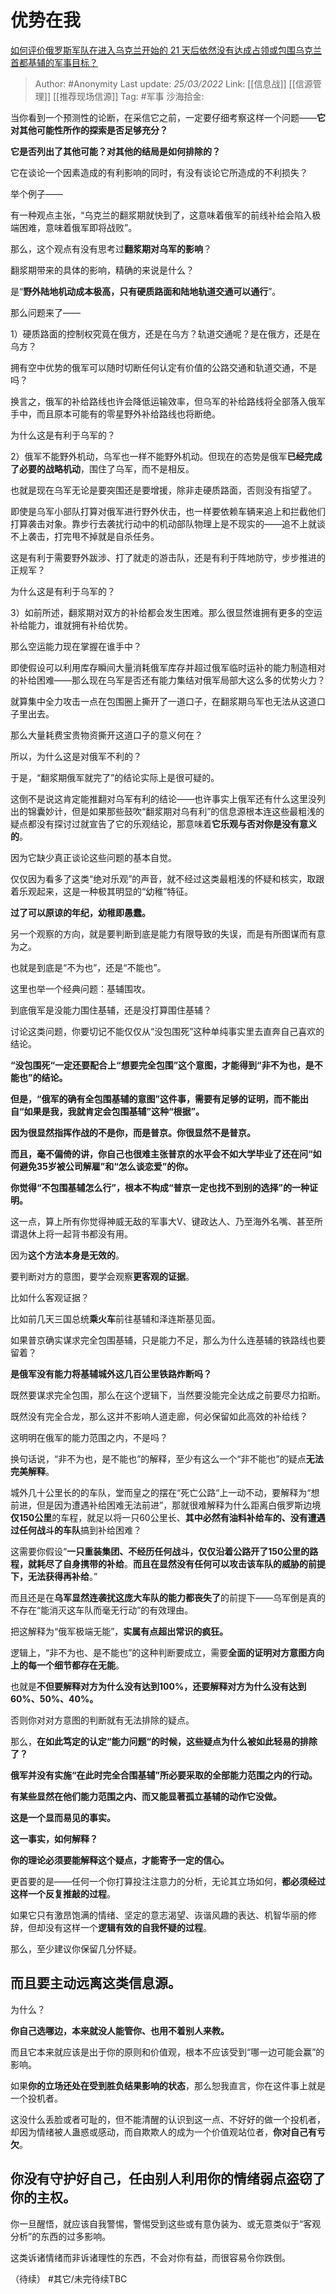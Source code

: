 # 优势在我
[如何评价俄罗斯军队在进入乌克兰开始的 21 天后依然没有达成占领或包围乌克兰首都基辅的军事目标？](https://www.zhihu.com/question/522396623/answer/2397339741)

> Author: #Anonymity
> Last update: *25/03/2022*
> Link: [[信息战]] [[信源管理]] [[推荐现场信源]]
> Tag: #军事
> 沙海拾金:

当你看到一个预测性的论断，在采信它之前，一定要仔细考察这样一个问题——**它对其他可能性所作的探索是否足够充分？**

**它是否列出了其他可能？对其他的结局是如何排除的？**

它在谈论一个因素造成的有利影响的同时，有没有谈论它所造成的不利损失？

举个例子——

有一种观点主张，“乌克兰的翻浆期就快到了，这意味着俄军的前线补给会陷入极端困难，意味着俄军即将战败”。

那么，这个观点有没有思考过**翻浆期对乌军的影响**？

翻浆期带来的具体的影响，精确的来说是什么？

是“**野外陆地机动成本极高，只有硬质路面和陆地轨道交通可以通行**”。

那么问题来了——

1）硬质路面的控制权究竟在俄方，还是在乌方？轨道交通呢？是在俄方，还是在乌方？

拥有空中优势的俄军可以随时切断任何认定有价值的公路交通和轨道交通，不是吗？

换言之，俄军的补给路线也许会降低运输效率，但乌军的补给路线将全部落入俄军手中，而且原本可能有的零星野外补给路线也将断绝。

为什么这是有利于乌军的？

2）俄军不能野外机动，乌军也一样不能野外机动。但现在的态势是俄军**已经完成了必要的战略机动**，围住了乌军，而不是相反。

也就是现在乌军无论是要突围还是要增援，除非走硬质路面，否则没有指望了。

即使是乌军小部队打算对俄军进行野外伏击，也一样要依赖车辆来追上和拦截他们打算袭击对象。靠步行去袭扰行动中的机动部队物理上是不现实的——追不上就谈不上袭击，打完甩不掉就是自杀任务。

这是有利于需要野外跋涉、打了就走的游击队，还是有利于阵地防守，步步推进的正规军？

为什么这是有利于乌军的？

3）如前所述，翻浆期对双方的补给都会发生困难。那么很显然谁拥有更多的空运补给能力，谁就拥有补给优势。

那么空运能力现在掌握在谁手中？

即使假设可以利用库存瞬间大量消耗俄军库存并超过俄军临时运补的能力制造相对的补给困难——那么现在乌军是否还有能力集结对俄军局部大这么多的优势火力？

就算集中全力攻击一点在包围圈上撕开了一道口子，在翻浆期乌军也无法从这道口子里出去。

那么大量耗费宝贵物资撕开这道口子的意义何在？

所以，为什么这是对俄军不利的？

于是，“翻浆期俄军就完了”的结论实际上是很可疑的。

这倒不是说这肯定能推翻对乌军有利的结论——也许事实上俄军还有什么这里没列出的锦囊妙计，但是如果那些鼓吹“翻浆期对乌有利”的信息源根本连这些最粗浅的疑点都没有探讨过就宣告了它的乐观结论，那意味着**它乐观与否对你是没有意义的**。

因为它缺少真正谈论这些问题的基本自觉。

仅仅因为看多了这类“绝对乐观”的声音，就不经过这类最粗浅的怀疑和核实，取跟着乐观起来，这是一种极其明显的“幼稚”特征。

**过了可以原谅的年纪，幼稚即愚蠢。**

另一个观察的方向，就是要判断到底是能力有限导致的失误，而是有所图谋而有意为之。

也就是到底是“不为也”，还是“不能也”。

这里也举一个经典问题：基辅围攻。

到底俄军是没能力围住基辅，还是没打算围住基辅？

讨论这类问题，你要切记不能仅仅从“没包围死”这种单纯事实里去直奔自己喜欢的结论。

**“没包围死“一定还要配合上“想要完全包围”这个意图，才能得到“非不为也，是不能也”的结论。**

**但是，“俄军的确有全包围基辅的意图”这件事，需要有足够的证明，而不能出自“如果是我，我就肯定会包围基辅”这种“根据”。**

**因为很显然指挥作战的不是你，而是普京。你很显然不是普京。**

**而且，毫不偏倚的讲，你自己也很难主张普京的水平会不如大学毕业了还在问“如何避免35岁被公司解雇”和“怎么谈恋爱”的你。**

**你觉得“不包围基辅怎么行”，根本不构成“普京一定也找不到别的选择”的一种证明。**

这一点，算上所有你觉得神威无敌的军事大V、键政达人、乃至海外名嘴、甚至所谓退休上将一起背书都没有用。

因为**这个方法本身是无效的**。

要判断对方的意图，要学会观察**更客观的证据**。

比如什么客观证据？

比如前几天三国总统**乘火车**前往基辅和泽连斯基见面。

如果普京确实谋求完全包围基辅，只是能力不足，那么为什么连基辅的铁路线也要留着？

**是俄军没有能力将基辅城外这几百公里铁路炸断吗？**

既然要谋求完全包围，那么在这个逻辑下，当然要没能完全达成之前要尽力掐断。

既然没有完全合龙，那么这并不影响人道走廊，何必保留如此高效的补给线？

这明明在俄军的能力范围之内，不是吗？

换句话说，“非不为也，是不能也”的解释，至少有这么一个“非不能也”的疑点**无法完美解释**。

城外几十公里长的的车队，堂而皇之的摆在“死亡公路“上一动不动，要解释为“想前进，但是因为遭遇补给困难无法前进”，那就很难解释为什么距离白俄罗斯边境**仅150公里**的车程，就足以将一只60公里长、**其中必然有油料补给车的、没有遭遇过任何战斗的车队**搞到补给困难？

这需要你假设“**一只重装集团、不经历任何战斗，仅仅沿着公路开了150公里的路程，就耗尽了自身携带的补给**。**而且在显然没有任何可以攻击该车队的威胁的前提下，无法获得再补给**。”

而且还是在**乌军显然连袭扰这庞大车队的能力都丧失了**的前提下——乌军倒是真的不存在“能消灭这车队而毫无行动”的有效理由。

把这解释为“俄军极端无能”，**实属有点超出常识的疯狂。**

逻辑上，“非不为也、是不能也”的这种判断要成立，需要**全面的证明对方意图方向上的每一个细节都存在无能**。

也就是**不但要解释对方为什么没有达到100%，还要解释对方为什么没有达到60%、50%、40%。**

否则你对对方意图的判断就有无法排除的疑点。

那么，**在如此笃定的认定“能力问题“的时候，这些疑点为什么被如此轻易的排除了？**

**俄军并没有实施“在此时完全合围基辅”所必要采取的全部能力范围之内的行动。**

**有某些显然在他们能力范围之内、而又能显著孤立基辅的动作它没做。**

**这是一个显而易见的事实。**

**这一事实，如何解释？**

**你的理论必须要能解释这个疑点，才能寄予一定的信心。**

更首要的是——任何一个你打算投注注意力的分析，无论其立场如何，**都必须经过这样一个反复推敲的过程**。

如果它只有激昂饱满的情绪、坚定的意志渴望、诙谐风趣的表达、机智华丽的修辞，但却没有这样一个**逻辑有效的自我怀疑的过程**。

那么，至少建议你保留几分怀疑。

## 而且要主动远离这类信息源。

为什么？

**你自己选哪边，本来就没人能管你、也用不着别人来教。**

而且它本来就应该是出于你的原则和价值观，根本不应该受到“哪一边可能会赢”的影响。

如果**你的立场还处在受到胜负结果影响的状态**，那么恕我直言，你在这件事上就是一个投机者。

这没什么丢脸或者可耻的，但不能清醒的认识到这一点、不好好的做一个投机者，却因为情绪被人蛊惑或感动，而自欺欺人的成为一个价值观站位者，**你对自己有亏欠**。

## 你没有守护好自己，任由别人利用你的情绪弱点盗窃了你的主权。

你一旦醒悟，就应该自我警惕，警惕受到这些或有意伪装为、或无意类似于“客观分析”的东西的过多影响。

这类诉诸情绪而非诉诸理性的东西，不会对你有益，而很容易令你跌倒。

（待续）
#其它/未完待续TBC

